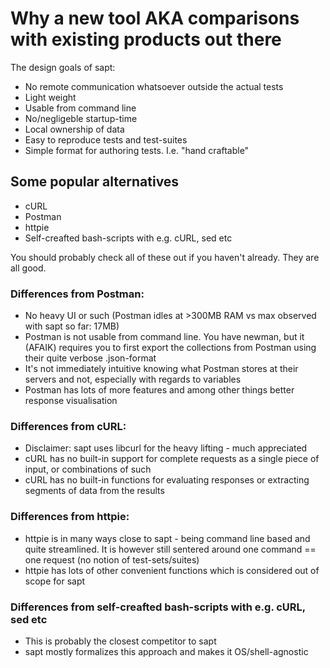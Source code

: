 Why a new tool AKA comparisons with existing products out there
==================================

The design goals of sapt:

* No remote communication whatsoever outside the actual tests
* Light weight
* Usable from command line
* No/negligeble startup-time
* Local ownership of data
* Easy to reproduce tests and test-suites
* Simple format for authoring tests. I.e. "hand craftable"

Some popular alternatives
--------------
* cURL
* Postman
* httpie
* Self-creafted bash-scripts with e.g. cURL, sed etc

You should probably check all of these out if you haven't already. They are all good.

### Differences from Postman:

* No heavy UI or such (Postman idles at >300MB RAM vs max observed with sapt so far: 17MB) 
* Postman is not usable from command line. You have newman, but it (AFAIK) requires you to first export the collections from Postman using their quite verbose .json-format
* It's not immediately intuitive knowing what Postman stores at their servers and not, especially with regards to variables
* Postman has lots of more features and among other things better response visualisation

### Differences from cURL:

* Disclaimer: sapt uses libcurl for the heavy lifting - much appreciated
* cURL has no built-in support for complete requests as a single piece of input, or combinations of such
* cURL has no built-in functions for evaluating responses or extracting segments of data from the results


### Differences from httpie:

* httpie is in many ways close to sapt - being command line based and quite streamlined. It is however still sentered around one command == one request (no notion of test-sets/suites)
* httpie has lots of other convenient functions which is considered out of scope for sapt


### Differences from self-creafted bash-scripts with e.g. cURL, sed etc

* This is probably the closest competitor to sapt
* sapt mostly formalizes this approach and makes it OS/shell-agnostic

